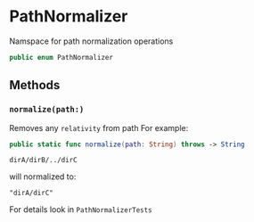 # PathNormalizer

Namspace for path normalization operations

``` swift
public enum PathNormalizer
```

## Methods

### `normalize(path:)`

Removes any `relativity` from path
For example:​

``` swift
public static func normalize(path: String) throws -> String
```

``` 
dirA/dirB/../dirC
```

will normalized to:

``` 
"dirA/dirC"
```

For details look in `PathNormalizerTests`
